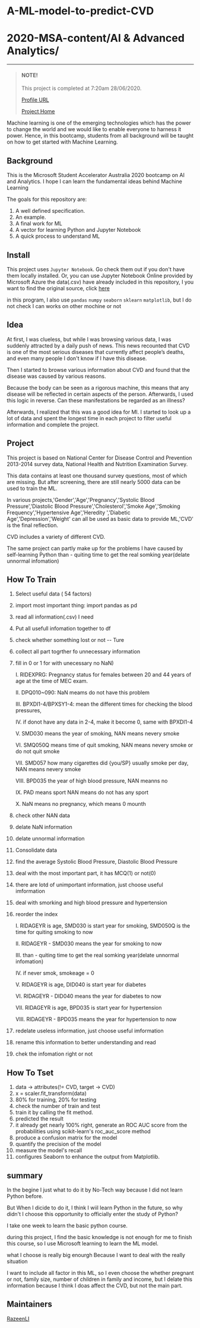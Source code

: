 # A-ML-model-to-predict-CVD
# 2020-MSA-content/AI & Advanced Analytics/
***
>#### NOTE!
>This project is completed at 7:20am 28/06/2020.
>
>[Profile URL](https://docs.microsoft.com/zh-cn/users/razeenrunzeli-5739/)
>
>[Project Home](https://github.com/AUMSA/2020-MSA-content/tree/master/AI%20%26%20Advanced%20Analytics)
 
Machine learning is one of the emerging technologies which has the power to change the world and we would like to enable everyone to harness it power. Hence, in this bootcamp, students from all background will be taught on how to get started with Machine Learning.
 
## Background
 
This is the Microsoft Student Accelerator Australia 2020 bootcamp on AI and Analytics. 
I hope  I can learn the fundamental ideas behind Machine Learning
 
 The goals for this repository are:
1. A well defined specification.
2. An example.
3. A final work for ML
4. A vector for learning Python and Jupyter Notebook
5. A quick process to understand ML
 
## Install
 
This project uses `Jupyter Notebook`. Go check them out if you don't have them locally installed.
Or, you can use Jupyter Notebook Online provided by Microsoft Azure
the data(.csv) have already included in this repository, I you want to find the original source, click [here](https://www.kaggle.com/cdc/national-health-and-nutrition-examination-survey?select=questionnaire.csv)

in this program, I also use `pandas` `numpy` `seaborn` `sklearn` `matplotlib`, but I do not check I can works on other mochine or not
 
## Idea
 
At first, I was clueless, but while I was browsing various data, I was suddenly attracted by a daily push of news. This news recounted that CVD is one of the most serious diseases that currently affect people’s deaths, and even many people I don't know if I have this disease.

Then I started to browse various information about CVD and found that the disease was caused by various reasons.

Because the body can be seen as a rigorous machine, this means that any disease will be reflected in certain aspects of the person. Afterwards, I used this logic in reverse. Can these manifestations be regarded as an illness?

Afterwards, I realized that this was a good idea for Ml. I started to look up a lot of data and spent the longest time in each project to filter useful information and complete the project.
 
## Project

This project is based on National Center for Disease Control and Prevention 2013-2014 survey data, National Health and Nutrition Examination Survey.

This data contains at least one thousand survey questions, most of which are missing. But after screening, there are still nearly 5000 data can be used to train the ML.

In various projects,'Gender','Age','Pregnancy','Systolic Blood Pressure','Diastolic Blood Pressure','Cholesterol','Smoke Age','Smoking Frequency','Hypertensive Age','Heredity ','Diabetic Age','Depression','Weight' can all be used as basic data to provide ML,'CVD' is the final reflection.

CVD includes a variety of different CVD.

The same project can partly make up for the problems I have caused by self-learning Python
than - quiting time to get the real somking year(delate unnormal infomation)

## How To Train

01. Select useful data ( 54 factors)
02. import most important thing: import pandas as pd
03. read all information(.csv) I need
04. Put all usefull infomation together to df
05. check whether something lost or not -- Ture
06. collect all part togrther fo unnecessary information 
07. fill in 0 or 1 for with unecessary no NaN)

    I.    RIDEXPRG: Pregnancy status for females between 20 and 44 years of age at the time of MEC exam. 
    
    II.   DPQ010~090: NaN meams do not have this problem
    
    III.  BPXDI1-4/BPXSY1-4: mean the different times for checking the blood pressures, 
    
    IV.   if donot have any data in 2-4, make it become 0, same with BPXDI1-4
    
    V.    SMD030 means the year of smoking, NAN means nevery smoke
    
    VI.   SMQ050Q means time of quit smoking, NAN means nevery smoke or do not quit smoke
    
    VII.  SMD057 how many cigarettes did {you/SP} usually smoke per day, NAN means nevery smoke
    
    VIII. BPD035 the year of high blood pressure, NAN meanns no
    
    IX.   PAD means sport NAN means do not has any sport
    
    X.    NaN means no pregnancy, which means 0 mounth

08. check other NAN data
09. delate NaN information
10. delate unnormal information
11. Consolidate data
12. find the average Systolic Blood Pressure, Diastolic Blood Pressure
13. deal with the most important part, it has MCQ(1) or not(0)
14. there are lotd of unimportant information, just choose useful imformation
15. deal with smorking and high blood pressure and hypertension
16. reorder the index

    I.    RIDAGEYR is age, SMD030 is start year for smoking, SMD050Q is the time for quiting smoking to now
    
    II.   RIDAGEYR - SMD030 means the year for smoking to now
    
    III.  than - quiting time to get the real somking year(delate unnormal infomation)
    
    IV.   if never smok, smokeage = 0


    V.    RIDAGEYR is age, DID040 is start year for diabetes
    
    VI.   RIDAGEYR - DID040 means the year for diabetes to now
    


    VII.  RIDAGEYR is age, BPD035 is start year for hypertension
    
    VIII. RIDAGEYR - BPD035 means the year for hypertension to now
    

17. redelate useless information, just choose useful imformation
18. rename this information to better understanding and read
19. chek the infomation right or not


## How To Tset

01. data -> attributes(!= CVD, target -> CVD)
02. x = scaler.fit_transform(data)
03. 80% for training, 20% for testing
04. check the number of train and test
05. train it by calling the fit method.
06. predicted the result 
07. it already get nearly 100% right, generate an ROC AUC score from the probabilities using scikit-learn's roc_auc_score method
08. produce a confusion matrix for the model
09. quantify the precision of the model
10. measure the model's recall
11. configures Seaborn to enhance the output from Matplotlib.

## summary

In the begine I just what to do it by No-Tech way because I did not learn Python before.

But When I dicide to do it, I think I wiil learn Python in the future, so why didn't I choose this opportunity to officially enter the study of Python?

I take one week to learn the basic python course.

during this project, I find the basic knowledge is not enough for me to finish this course, so I use Microsoft learning to learn the ML model.

what I choose is really big enourgh Because I want to deal with the really situation

I want to include all factor in this ML, so I even choose the whether pregnant or not, family size, number of children in family and income, but I delate this information because I think I doas affect the CVD, but not the main part.

## Maintainers
[RazeenLI](https://github.com/RazeenLI)
